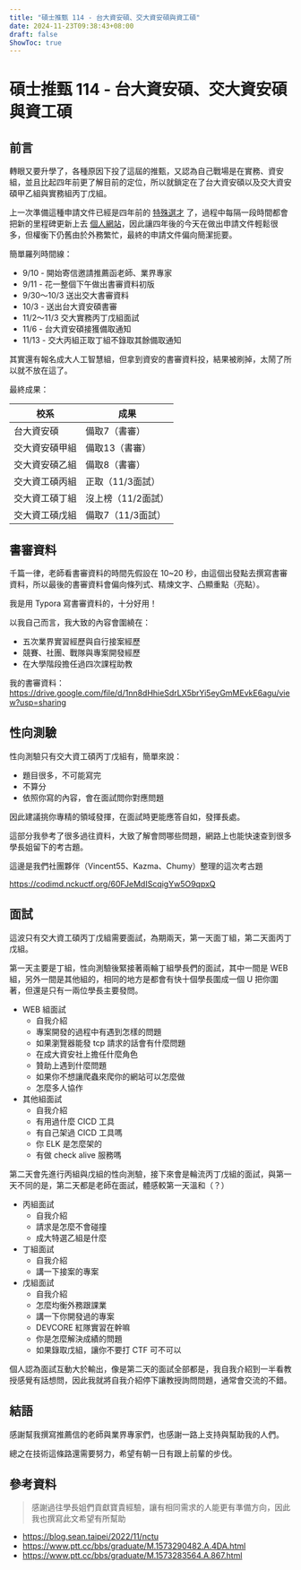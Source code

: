 ```yaml
---
title: "碩士推甄 114 - 台大資安碩、交大資安碩與資工碩"
date: 2024-11-23T09:38:43+08:00
draft: false
ShowToc: true
---
```


# 碩士推甄 114 - 台大資安碩、交大資安碩與資工碩

## 前言

轉眼又要升學了，各種原因下投了這屆的推甄，又認為自己戰場是在實務、資安組，並且比起四年前更了解目前的定位，所以就鎖定在了台大資安碩以及交大資安碩甲乙組與實務組丙丁戊組。

上一次準備這種申請文件已經是四年前的 [特殊選才](https://hackmd.io/@Vincent550102/SkcArWUBw) 了，過程中每隔一段時間都會把新的里程碑更新上去 [個人網站](https://vincent55.tw)，因此讓四年後的今天在做出申請文件輕鬆很多，但權衡下仍舊由於外務繁忙，最終的申請文件偏向簡潔扼要。

簡單羅列時間線：

- 9/10 - 開始寄信邀請推薦函老師、業界專家
- 9/11 - 花一整個下午做出書審資料初版
- 9/30～10/3 送出交大書審資料
- 10/3 - 送出台大資安碩書審
- 11/2～11/3 交大實務丙丁戊組面試
- 11/6 - 台大資安碩接獲備取通知
- 11/13 - 交大丙組正取丁組不錄取其餘備取通知

其實還有報名成大人工智慧組，但拿到資安的書審資料投，結果被刷掉，太鬧了所以就不放在這了。

最終成果：



| 校系 | 成果 | 
| -------- | -------- |
| 台大資安碩     | 備取7（書審）     | 
| 交大資安碩甲組     | 備取13（書審）     |
| 交大資安碩乙組     | 備取8（書審）     |
| 交大資工碩丙組     | 正取（11/3面試）     |
| 交大資工碩丁組     | 沒上榜（11/2面試）     |
| 交大資工碩戊組     | 備取7（11/3面試）     |

## 書審資料

千篇一律，老師看書審資料的時間先假設在 10~20 秒，由這個出發點去撰寫書審資料，所以最後的書審資料會偏向條列式、精煉文字、凸顯重點（亮點）。

我是用 Typora 寫書審資料的，十分好用！

以我自己而言，我大致的內容會圍繞在：
- 五次業界實習經歷與自行接案經歷
- 競賽、社團、戰隊與專案開發經歷
- 在大學階段擔任過四次課程助教

我的書審資料： https://drive.google.com/file/d/1nn8dHhieSdrLX5brYi5eyGmMEvkE6agu/view?usp=sharing

## 性向測驗

性向測驗只有交大資工碩丙丁戊組有，簡單來說：

- 題目很多，不可能寫完
- 不算分
- 依照你寫的內容，會在面試問你對應問題

因此建議挑你專精的領域發揮，在面試時更能應答自如，發揮長處。

這部分我參考了很多過往資料，大致了解會問哪些問題，網路上也能快速查到很多學長姐留下的考古題。

這邊是我們社團夥伴（Vincent55、Kazma、Chumy）整理的這次考古題

https://codimd.nckuctf.org/60FJeMdIScqigYw5O9qpxQ

## 面試

這波只有交大資工碩丙丁戊組需要面試，為期兩天，第一天面丁組，第二天面丙丁戊組。

第一天主要是丁組，性向測驗後緊接著兩輪丁組學長們的面試，其中一間是 WEB 組，另外一間是其他組的，相同的地方是都會有快十個學長圍成一個 U 把你圍著，但還是只有一兩位學長主要發問。

- WEB 組面試
    - 自我介紹
    - 專案開發的過程中有遇到怎樣的問題
    - 如果瀏覽器能發 tcp 請求的話會有什麼問題
    - 在成大資安社上擔任什麼角色
    - 贊助上遇到什麼問題
    - 如果你不想讓爬蟲來爬你的網站可以怎麼做
    - 怎麼多人協作
- 其他組面試
    - 自我介紹
    - 有用過什麼 CICD 工具
    - 有自己架過 CICD 工具嗎
    - 你 ELK 是怎麼架的
    - 有做 check alive 服務嗎

第二天會先進行丙組與戊組的性向測驗，接下來會是輪流丙丁戊組的面試，與第一天不同的是，第二天都是老師在面試，體感較第一天溫和（？）

- 丙組面試
    - 自我介紹
    - 請求是怎麼不會碰撞
    - 成大特選乙組是什麼
- 丁組面試
    - 自我介紹
    - 講一下接案的專案
- 戊組面試
    - 自我介紹
    - 怎麼均衡外務跟課業
    - 講一下你開發過的專案
    - DEVCORE 紅隊實習在幹嘛
    - 你是怎麼解決成績的問題
    - 如果錄取戊組，讓你不要打 CTF 可不可以

個人認為面試互動大於輸出，像是第二天的面試全部都是，我自我介紹到一半看教授感覺有話想問，因此我就將自我介紹停下讓教授詢問問題，通常會交流的不錯。

## 結語

感謝幫我撰寫推薦信的老師與業界專家們，也感謝一路上支持與幫助我的人們。

總之在技術這條路還需要努力，希望有朝一日有跟上前輩的步伐。

## 參考資料

> 感謝過往學長姐們貢獻寶貴經驗，讓有相同需求的人能更有準備方向，因此我也撰寫此文希望有所幫助

- https://blog.sean.taipei/2022/11/nctu
- https://www.ptt.cc/bbs/graduate/M.1573290482.A.4DA.html
- https://www.ptt.cc/bbs/graduate/M.1573283564.A.867.html